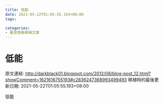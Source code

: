 ```yaml
---
title: 低能
date: 2021-05-22T01:05:55.193+08:00
tags: 

categories:
- 舊部落格移植文章
---
```


# 低能

原文連結: http://darkblack01.blogspot.com/2012/08/blog-post_12.html?showComment=1621616755193#c2836247368993499493
移植時的最後更新日期: 2021-05-22T01:05:55.193+08:00

低能
